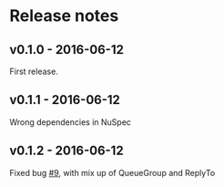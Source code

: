 # Release notes

## v0.1.0 - 2016-06-12
First release.

## v0.1.1 - 2016-06-12
Wrong dependencies in NuSpec

## v0.1.2 - 2016-06-12
Fixed bug [#9](https://github.com/danielwertheim/mynatsclient/issues/9), with mix up of QueueGroup and ReplyTo

